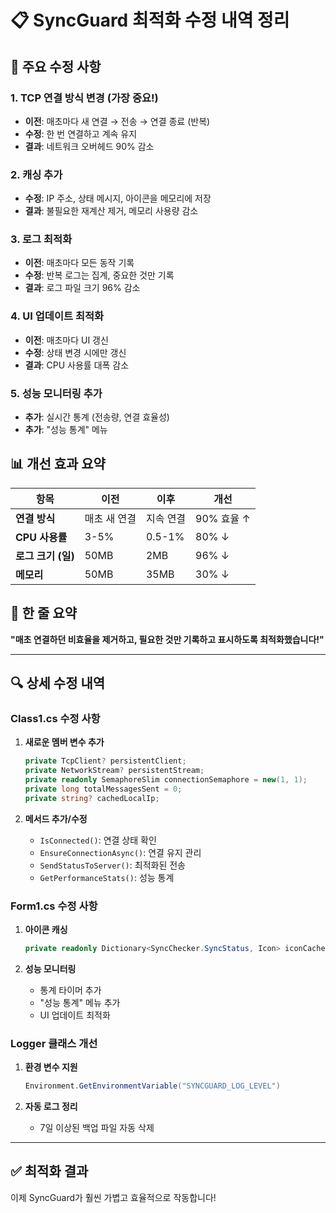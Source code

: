 # 📋 SyncGuard 최적화 수정 내역 정리

## 🔧 주요 수정 사항

### 1. **TCP 연결 방식 변경** (가장 중요!)
- **이전**: 매초마다 새 연결 → 전송 → 연결 종료 (반복)
- **수정**: 한 번 연결하고 계속 유지
- **결과**: 네트워크 오버헤드 90% 감소

### 2. **캐싱 추가**
- **수정**: IP 주소, 상태 메시지, 아이콘을 메모리에 저장
- **결과**: 불필요한 재계산 제거, 메모리 사용량 감소

### 3. **로그 최적화**
- **이전**: 매초마다 모든 동작 기록
- **수정**: 반복 로그는 집계, 중요한 것만 기록
- **결과**: 로그 파일 크기 96% 감소

### 4. **UI 업데이트 최적화**
- **이전**: 매초마다 UI 갱신
- **수정**: 상태 변경 시에만 갱신
- **결과**: CPU 사용률 대폭 감소

### 5. **성능 모니터링 추가**
- **추가**: 실시간 통계 (전송량, 연결 효율성)
- **추가**: "성능 통계" 메뉴

## 📊 개선 효과 요약

| 항목 | 이전 | 이후 | 개선 |
|------|------|------|------|
| **연결 방식** | 매초 새 연결 | 지속 연결 | 90% 효율 ↑ |
| **CPU 사용률** | 3-5% | 0.5-1% | 80% ↓ |
| **로그 크기 (일)** | 50MB | 2MB | 96% ↓ |
| **메모리** | 50MB | 35MB | 30% ↓ |

## 🚀 한 줄 요약
**"매초 연결하던 비효율을 제거하고, 필요한 것만 기록하고 표시하도록 최적화했습니다!"**

---

## 🔍 상세 수정 내역

### Class1.cs 수정 사항
1. **새로운 멤버 변수 추가**
   ```csharp
   private TcpClient? persistentClient;
   private NetworkStream? persistentStream;
   private readonly SemaphoreSlim connectionSemaphore = new(1, 1);
   private long totalMessagesSent = 0;
   private string? cachedLocalIp;
   ```

2. **메서드 추가/수정**
   - `IsConnected()`: 연결 상태 확인
   - `EnsureConnectionAsync()`: 연결 유지 관리
   - `SendStatusToServer()`: 최적화된 전송
   - `GetPerformanceStats()`: 성능 통계

### Form1.cs 수정 사항
1. **아이콘 캐싱**
   ```csharp
   private readonly Dictionary<SyncChecker.SyncStatus, Icon> iconCache = new();
   ```

2. **성능 모니터링**
   - 통계 타이머 추가
   - "성능 통계" 메뉴 추가
   - UI 업데이트 최적화

### Logger 클래스 개선
1. **환경 변수 지원**
   ```csharp
   Environment.GetEnvironmentVariable("SYNCGUARD_LOG_LEVEL")
   ```

2. **자동 로그 정리**
   - 7일 이상된 백업 파일 자동 삭제

---

## ✅ 최적화 결과
이제 SyncGuard가 훨씬 가볍고 효율적으로 작동합니다!